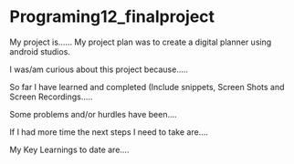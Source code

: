 # Programing12_finalproject

My project is…… 
My project plan was to create a digital planner using android studios. 

I was/am curious about this project because….. 
 

So far I have learned and completed (Include snippets, Screen Shots and Screen Recordings….. 



Some problems and/or hurdles have been…. 

 

If I had more time the next steps I need to take are…. 
 

My Key Learnings to date are…. 
